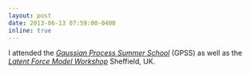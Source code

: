 ```yaml
---
layout: post
date: 2013-06-13 07:59:00-0400
inline: true
---
```


I attended the [*Gaussian Process Summer School*](http://gpss.cc/gpss13/) (GPSS) as well as the 
[*Latent Force Model Workshop*](http://gpss.cc/lfm13/) Sheffield, UK.
